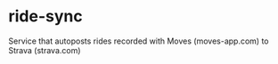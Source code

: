 ride-sync
=========

Service that autoposts rides recorded with Moves (moves-app.com) to Strava (strava.com)
